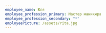 ```yaml
---
employee_name: Юля
employee_profession_primary: Мастер маникюра
employee_profession_secondary: "*"
employeePicture: /assets/rita.jpg
---
```

